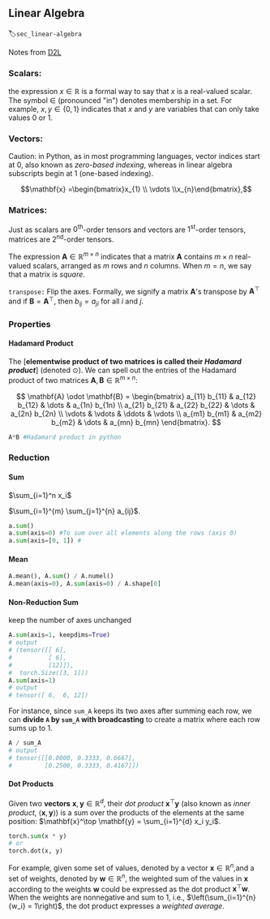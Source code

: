 ## Linear Algebra
:label:`sec_linear-algebra`

Notes from [D2L](https://d2l.ai/index.html)

### Scalars:  
the expression $x \in \mathbb{R}$
is a formal way to say that $x$ is a real-valued scalar.
The symbol $\in$ (pronounced "in")
denotes membership in a set.
For example, $x, y \in \{0, 1\}$
indicates that $x$ and $y$ are variables
that can only take values $0$ or $1$.

### Vectors:
Caution: in Python, as in most programming languages, vector indices start at $0$, also known as *zero-based indexing*, whereas in linear algebra subscripts begin at $1$ (one-based indexing).

$$\mathbf{x} =\begin{bmatrix}x_{1}  \\ \vdots  \\x_{n}\end{bmatrix},$$

### Matrices:  
Just as scalars are $0^{\textrm{th}}$-order tensors and vectors are $1^{\textrm{st}}$-order tensors, matrices are $2^{\textrm{nd}}$-order tensors.

The expression $\mathbf{A} \in \mathbb{R}^{m \times n}$ indicates that a matrix $\mathbf{A}$ contains $m \times n$ real-valued scalars, arranged as $m$ rows and $n$ columns. When $m = n$, we say that a matrix is *square*.

`transpose:` Flip the axes. Formally, we signify a matrix $\mathbf{A}$'s transpose by $\mathbf{A}^\top$ and if $\mathbf{B} = \mathbf{A}^\top$, then $b_{ij} = a_{ji}$ for all $i$ and $j$.

### Properties
#### Hadamard Product
The [**elementwise product of two matrices is called their *Hadamard product***] (denoted $\odot$). We can spell out the entries of the Hadamard product of two matrices $\mathbf{A}, \mathbf{B} \in \mathbb{R}^{m \times n}$:

$$
\mathbf{A} \odot \mathbf{B} =
\begin{bmatrix}
    a_{11}  b_{11} & a_{12}  b_{12} & \dots  & a_{1n}  b_{1n} \\
    a_{21}  b_{21} & a_{22}  b_{22} & \dots  & a_{2n}  b_{2n} \\
    \vdots & \vdots & \ddots & \vdots \\
    a_{m1}  b_{m1} & a_{m2}  b_{m2} & \dots  & a_{mn}  b_{mn}
\end{bmatrix}.
$$

```python
A*B #Hadamard product in python
```

### Reduction

#### Sum
$\sum_{i=1}^n x_i$ 

$\sum_{i=1}^{m} \sum_{j=1}^{n} a_{ij}$.

```python
a.sum()
a.sum(axis=0) #To sum over all elements along the rows (axis 0)
a.sum(axis=[0, 1]) # 
```
#### Mean

```python
A.mean(), A.sum() / A.numel()
A.mean(axis=0), A.sum(axis=0) / A.shape[0]
```
#### Non-Reduction Sum
keep the number of axes unchanged
```python
A.sum(axis=1, keepdims=True)
# output
# (tensor([[ 6],
#          [ 6],
#          [12]]),
#  torch.Size([3, 1]))
A.sum(axis=1)
# output
# tensor([ 6,  6, 12])
```
For instance, since `sum_A` keeps its two axes after summing each row, we can **divide `A` by `sum_A` with broadcasting** to create a matrix where each row sums up to 1.

```python
A / sum_A
# output
# tensor([[0.0000, 0.3333, 0.6667],
#         [0.2500, 0.3333, 0.4167]])
```

#### Dot Products
Given two **vectors** $\mathbf{x}, \mathbf{y} \in \mathbb{R}^d$, their *dot product* $\mathbf{x}^\top \mathbf{y}$ (also known as *inner product*, $\langle \mathbf{x}, \mathbf{y}  \rangle$) is a sum over the products of the elements at the same position: $\mathbf{x}^\top \mathbf{y} = \sum_{i=1}^{d} x_i y_i$.

```python
torch.sum(x * y)
# or
torch.dot(x, y)
```
For example, given some set of values, denoted by a vector $\mathbf{x}  \in \mathbb{R}^n$,and a set of weights, denoted by $\mathbf{w} \in \mathbb{R}^n$, the weighted sum of the values in $\mathbf{x}$ according to the weights $\mathbf{w}$ could be expressed as the dot product $\mathbf{x}^\top \mathbf{w}$. When the weights are nonnegative and sum to $1$, i.e., $\left(\sum_{i=1}^{n} {w_i} = 1\right)$, the dot product expresses a *weighted average*. 

